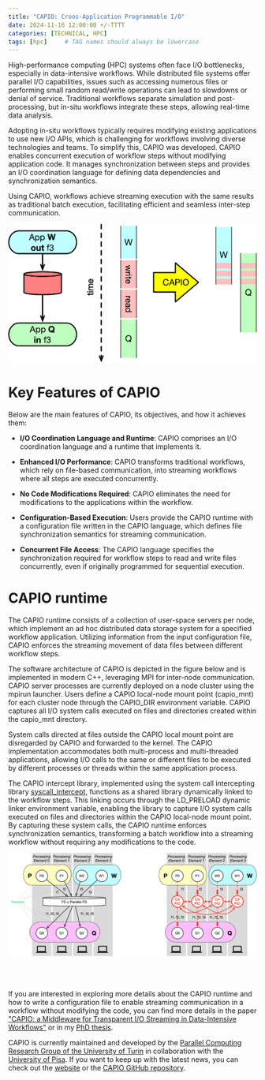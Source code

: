 ```yaml
---
title: "CAPIO: Croos-Application Programmable I/O" 
date: 2024-11-16 12:00:00 +/-TTTT
categories: [TECHNICAL, HPC]
tags: [hpc]     # TAG names should always be lowercase
---
```

High-performance computing (HPC) systems often face I/O bottlenecks, especially in data-intensive workflows. While distributed file systems offer parallel I/O capabilities, issues such as accessing numerous files or performing small random read/write operations can lead to slowdowns or denial of service. Traditional workflows separate simulation and post-processing, but in-situ workflows integrate these steps, allowing real-time data analysis.

Adopting in-situ workflows typically requires modifying existing applications to use new I/O APIs, which is challenging for workflows involving diverse technologies and teams. To simplify this, CAPIO was developed. CAPIO enables concurrent execution of workflow steps without modifying application code. It manages synchronization between steps and provides an I/O coordination language for defining data dependencies and synchronization semantics.

Using CAPIO, workflows achieve streaming execution with the same results as traditional batch execution, facilitating efficient and seamless inter-step communication.

![CAPIO transorms a batch execution into a streaming execution](assets/img/capio_1.png "CAPIO transorms a batch execution into a streaming execution")

# Key Features of CAPIO

Below are the main features of CAPIO, its objectives, and how it achieves them:

- **I/O Coordination Language and Runtime**: CAPIO comprises an I/O coordination language and a runtime that implements it.

- **Enhanced I/O Performance**: CAPIO transforms traditional workflows, which rely on file-based communication, into streaming workflows where all steps are executed concurrently.

- **No Code Modifications Required**: CAPIO eliminates the need for modifications to the applications within the workflow.

- **Configuration-Based Execution**: Users provide the CAPIO runtime with a configuration file written in the CAPIO language, which defines file synchronization semantics for streaming communication.

- **Concurrent File Access**: The CAPIO language specifies the synchronization required for workflow steps to read and write files concurrently, even if originally programmed for sequential execution.

# CAPIO runtime

The CAPIO runtime consists of a collection of user-space servers per node, which implement an ad hoc distributed data storage system for a specified workflow application. Utilizing information from the input configuration file, CAPIO enforces the streaming movement of data files between different workflow steps.

The software architecture of CAPIO is depicted in the figure below and is implemented in modern C++, leveraging MPI for inter-node communication. CAPIO server processes are currently deployed on a node cluster using the mpirun launcher. Users define a CAPIO local-node mount point (capio_mnt) for each cluster node through the CAPIO_DIR environment variable. CAPIO captures all I/O system calls executed on files and directories created within the capio_mnt directory.

System calls directed at files outside the CAPIO local mount point are disregarded by CAPIO and forwarded to the kernel. The CAPIO implementation accommodates both multi-process and multi-threaded applications, allowing I/O calls to the same or different files to be executed by different processes or threads within the same application process.

The CAPIO intercept library, implemented using the system call intercepting library [syscall_intercept](https://github.com/pmem/syscall_intercept), functions as a shared library dynamically linked to the workflow steps. This linking occurs through the LD_PRELOAD dynamic linker environment variable, enabling the library to capture I/O system calls executed on files and directories within the CAPIO local-node mount point. By capturing these system calls, the CAPIO runtime enforces synchronization semantics, transforming a batch workflow into a streaming workflow without requiring any modifications to the code.

![CAPIO runtime](assets/img/capio_4.png "CAPIO runtime") <br><br><br><br>

If you are interested in exploring more details about the CAPIO runtime and how to write a configuration file to enable streaming communication in a workflow without modifying the code, you can find more details in the paper ["CAPIO: a Middleware for Transparent I/O Streaming in Data-Intensive Workflows"](https://ieeexplore.ieee.org/document/10487074) or in my [PhD thesis](https://iris.unito.it/retrieve/bdc16bdd-a995-438f-a28c-a547d3f6aeaa/phdThesisMartinelli.pdf).

CAPIO is currently maintained and developed by the [Parallel Computing Research Group of the University of Turin](https://alpha.di.unito.it/) in collaboration with the [University of Pisa](https://www.unipi.it/index.php/english). If you want to keep up with the latest news, you can check out the [website](https://capio.hpc4ai.it/) or the [CAPIO GitHub repository](https://github.com/High-Performance-IO/capio).
